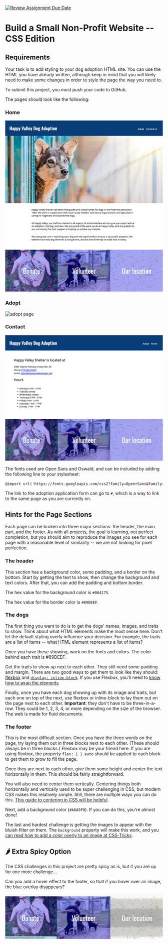 [![Review Assignment Due Date](https://classroom.github.com/assets/deadline-readme-button-24ddc0f5d75046c5622901739e7c5dd533143b0c8e959d652212380cedb1ea36.svg)](https://classroom.github.com/a/ztB5Rtka)
# Build a Small Non-Profit Website -- CSS Edition

## Requirements

Your task is to add styling to your dog adoption HTML site. You can use the HTML you have already written, although keep in mind that you will likely need to make some changes in order to style the page the way you need to.

To submit this project, you must push your code to GitHub.

The pages should look like the following:

### Home
![home page](homepage.png)

### Adopt
![adopt page](adopt.png)

### Contact
![contact page](contact.png)

The fonts used are Open Sans and Oswald, and can be included by adding the following line to your stylesheet:

```html
@import url('https://fonts.googleapis.com/css2?family=Open+Sans&family=Oswald:wght@400;600&display=swap');
```

The link to the adoption application form can go to `#`, which is a way to link to the same page as you are currently on.

## Hints for the Page Sections

Each page can be broken into three major sections: the header, the main part, and the footer. As with all projects, the goal is learning, not perfect completion, but you should aim to reproduce the images you see for each page with a reasonable level of similarity -- we are not looking for pixel perfection.

### The header

This section has a background color, some padding, and a border on the bottom. Start by getting the text to show, then change the background and text colors. After that, you can add the padding and bottom border.

The hex value for the background color is `#004175`.

The hex value for the border color is `#89DEEF`.

### The dogs

The first thing you want to do is to get the dogs' names, images, and traits to show. Think about what HTML elements make the most sense here. Don't let the default styling overly influence your decision. For example, the traits are a list of items -- what HTML element represents a list of items?

Once you have these showing, work on the fonts and colors. The color behind each trait is #89DEEF.

Get the traits to show up next to each other. They still need some padding and margin. There are two good ways to get them to look like they should: [flexbox](https://www.freecodecamp.org/news/an-animated-guide-to-flexbox-d280cf6afc35/) and [`display: inline-block`](https://medium.com/better-programming/understanding-css-display-none-block-inline-and-inline-block-63f6510df93). If you use Flexbox, you'll need to [know how to wrap the elements](https://developer.mozilla.org/en-US/docs/Web/CSS/CSS_Flexible_Box_Layout/Basic_Concepts_of_Flexbox#Multi-line_flex_containers_with_flex-wrap)

Finally, once you have each dog showing up with its image and traits, but each one on top of the next, use flexbox or inline-block to lay them out on the page next to each other. **Important**: they don't have to be three-in-a-row. They could be 1, 2, 3, 4, or more depending on the size of the browser. The web is made for fluid documents.

### The footer

This is the most difficult section. Once you have the three words on the page, try laying them out in three blocks next to each other. (These should always be in three blocks.) Flexbox may be your friend here. If you are using flexbox, the property `flex: 1 1 auto` should be applied to each block to get them to grow to fill the page.

Once they are next to each other, give them some height and center the text horizontally in them. This should be fairly straightforward.

You will also need to center them vertically. Centering things both horizontally and vertically used to be super challenging in CSS, but modern CSS makes this relatively simple. Still, there are multiple ways you can do this. [This guide to centering in CSS will be helpful](https://moderncss.dev/complete-guide-to-centering-in-css/).

Next, add a background color (`#A6A9F0`). If you can do this, you're almost done!

The last and hardest challenge is getting the images to appear with the bluish filter on them. The `background` property will make this work, and you [can read how to add a color overly to an image at CSS-Tricks](https://css-tricks.com/tinted-images-multiple-backgrounds/).

## 🌶️ Extra Spicy Option

The CSS challenges in this project are pretty spicy as is, but if you are up for one more challenge...

Can you add a hover effect to the footer, so that if you hover over an image, the blue overlay disappears?

![hover effect](hover-effect.gif)
